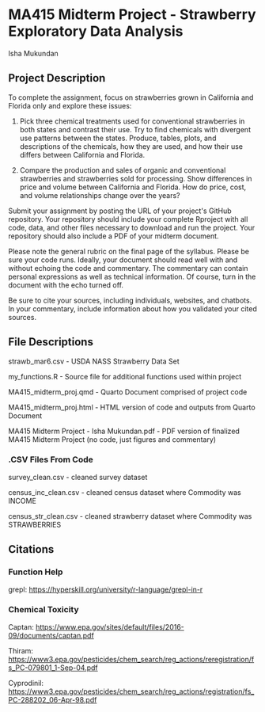 # MA415 Midterm Project - Strawberry Exploratory Data Analysis

Isha Mukundan

## Project Description 
To complete the assignment, focus on strawberries grown in California and Florida only and explore these issues:

1. Pick three chemical treatments used for conventional strawberries in both states and contrast their use. Try to find chemicals with divergent use patterns between the states. Produce, tables, plots, and descriptions of the chemicals, how they are used, and how their use differs between California and Florida.

2. Compare the production and sales of organic and conventional strawberries and strawberries sold for processing. Show differences in price and volume between California and Florida. How do price, cost, and volume relationships change over the years?

Submit your assignment by posting the URL of your project's GitHub repository. Your repository should include your complete Rproject with all code, data, and other files necessary to download and run the project. Your repository should also include a PDF of your midterm document.

Please note the general rubric on the final page of the syllabus. Please be sure your code runs. Ideally, your document should read well with and without echoing the code and commentary. The commentary can contain personal expressions as well as technical information. Of course, turn in the document with the echo turned off.

Be sure to cite your sources, including individuals, websites, and chatbots. In your commentary, include information about how you validated your cited sources.

## File Descriptions
strawb_mar6.csv - USDA NASS Strawberry Data Set

my_functions.R - Source file for additional functions used within project

MA415_midterm_proj.qmd - Quarto Document comprised of project code 

MA415_midterm_proj.html - HTML version of code and outputs from Quarto Document 

MA415 Midterm Project - Isha Mukundan.pdf - PDF version of finalized MA415 Midterm Project (no code, just figures and commentary)

### .CSV Files From Code
survey_clean.csv - cleaned survey dataset

census_inc_clean.csv - cleaned census dataset where Commodity was INCOME

census_str_clean.csv - cleaned strawberry dataset where Commodity was STRAWBERRIES

## Citations
### Function Help

grepl: https://hyperskill.org/university/r-language/grepl-in-r

### Chemical Toxicity
Captan: https://www.epa.gov/sites/default/files/2016-09/documents/captan.pdf

Thiram: https://www3.epa.gov/pesticides/chem_search/reg_actions/reregistration/fs_PC-079801_1-Sep-04.pdf

Cyprodinil: https://www3.epa.gov/pesticides/chem_search/reg_actions/registration/fs_PC-288202_06-Apr-98.pdf
